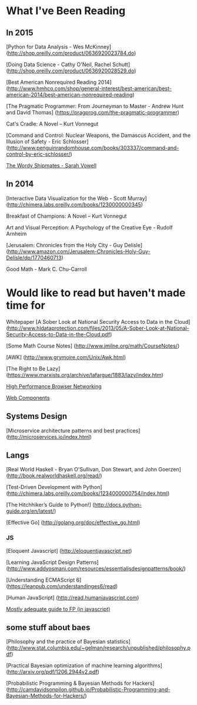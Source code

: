 What I've Been Reading
============
## In 2015

[Python for Data Analysis - Wes McKinney] (http://shop.oreilly.com/product/0636920023784.do)

[Doing Data Science - Cathy O'Neil, Rachel Schutt] (http://shop.oreilly.com/product/0636920028529.do)

[Best American Nonrequired Reading 2014] (http://www.hmhco.com/shop/general-interest/best-american/best-american-2014/best-american-nonrequired-reading)

[The Pragmatic Programmer: From Journeyman to Master - Andrew Hunt and David Thomas] (https://pragprog.com/the-pragmatic-programmer)

Cat's Cradle: A Novel – Kurt Vonnegut

[Command and Control: Nuclear Weapons, the Damascus Accident, and the Illusion of Safety - Eric Schlosser] (http://www.penguinrandomhouse.com/books/303337/command-and-control-by-eric-schlosser/) 

[The Wordy Shipmates - Sarah Vowell](https://www.goodreads.com/book/show/2845287-the-wordy-shipmates)

## In 2014

[Interactive Data Visualization for the Web - Scott Murray] (http://chimera.labs.oreilly.com/books/1230000000345)

Breakfast of Champions: A Novel – Kurt Vonnegut

Art and Visual Perception: A Psychology of the Creative Eye - Rudolf Arnheim

[Jerusalem: Chronicles from the Holy City - Guy Delisle] (http://www.amazon.com/Jerusalem-Chronicles-Holy-Guy-Delisle/dp/1770460713)

Good Math - Mark C. Chu-Carroll

# Would like to read but haven't made time for

Whitepaper [A Sober Look at National Security Access to Data in the Cloud] (http://www.hldataprotection.com/files/2013/05/A-Sober-Look-at-National-Security-Access-to-Data-in-the-Cloud.pdf)

[Some Math Course Notes] (http://www.jmilne.org/math/CourseNotes/)

[AWK] (http://www.grymoire.com/Unix/Awk.html)

[The Right to Be Lazy] (https://www.marxists.org/archive/lafargue/1883/lazy/index.htm)

[High Performance Browser Networking](http://chimera.labs.oreilly.com/books/1230000000545/index.html)

[Web Components](http://webcomponents.org)

## Systems Design
[Microservice architecture patterns and best practices] (http://microservices.io/index.html)

## Langs

[Real World Haskell - Bryan O'Sullivan, Don Stewart, and John Goerzen] (http://book.realworldhaskell.org/read/)

[Test-Driven Development with Python] (http://chimera.labs.oreilly.com/books/1234000000754/index.html)

[The Hitchhiker’s Guide to Python!] (http://docs.python-guide.org/en/latest/)

[Effective Go] (http://golang.org/doc/effective_go.html)

### JS
[Eloquent Javascript] (http://eloquentjavascript.net)

[Learning JavaScript Design Patterns] (http://www.addyosmani.com/resources/essentialjsdesignpatterns/book/)

[Understanding ECMAScript 6] (https://leanpub.com/understandinges6/read)

[Human JavaScript] (http://read.humanjavascript.com)

[Mostly adequate guide to FP (in javascript)](https://github.com/DrBoolean/mostly-adequate-guide)

## some stuff about baes
[Philosophy and the practice of Bayesian statistics] (http://www.stat.columbia.edu/~gelman/research/unpublished/philosophy.pdf)

[Practical Bayesian optimization of machine learning algorithms] (http://arxiv.org/pdf/1206.2944v2.pdf)

[Probabilistic Programming & Bayesian Methods for Hackers] (http://camdavidsonpilon.github.io/Probabilistic-Programming-and-Bayesian-Methods-for-Hackers/)
